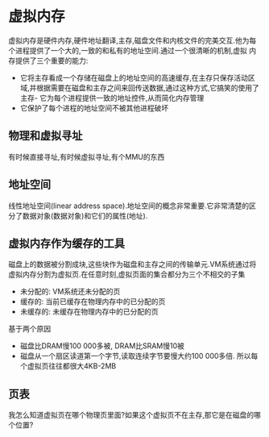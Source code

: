 # 虚拟内存

虚拟内存是硬件内存,硬件地址翻译,主存,磁盘文件和内核文件的完美交互.他为每个进程提供了一个大的,一致的和私有的地址空间.通过一个很清晰的机制,虚拟
内存提供了三个重要的能力:
- 它将主存看成一个存储在磁盘上的地址空间的高速缓存,在主存只保存活动区域,并根据需要在磁盘和主存之间来回传送数据,通过这种方式,它搞笑的使用了主存- 它为每个进程提供一致的地址控件,从而简化内存管理
- 它保护了每个进程的地址空间不被其他进程破坏


## 物理和虚拟寻址
有时候直接寻址,有时候虚拟寻址,有个MMU的东西

## 地址空间
线性地址空间(linear address space).地址空间的概念非常重要.它非常清楚的区分了数据对象(数据对象)和它们的属性(地址).

## 虚拟内存作为缓存的工具
磁盘上的数据被分割成块,这些块作为磁盘和主存之间的传输单元.VM系统通过将虚拟内存分割为虚拟页.在任意时刻,虚拟页面的集合都分为三个不相交的子集
- 未分配的: VM系统还未分配的页
- 缓存的: 当前已缓存在物理内存中的已分配的页
- 未缓存的: 未缓存在物理内存中的已分配的页

基于两个原因
- 磁盘比DRAM慢100 000多被, DRAM比SRAM慢10被
- 磁盘从一个扇区读道第一个字节,读取连续字节要慢大约100 000多倍.
所以每个虚拟页往往都很大4KB-2MB


## 页表
我怎么知道虚拟页在哪个物理页里面?如果这个虚拟页不在主存,那它是在磁盘的哪个位置?

